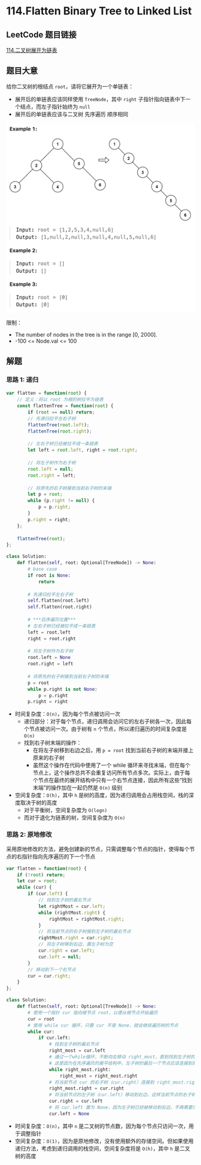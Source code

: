 # 114.Flatten Binary Tree to Linked List

## LeetCode 题目链接

[114.二叉树展开为链表](https://leetcode.cn/problems/flatten-binary-tree-to-linked-list/)

## 题目大意

给你二叉树的根结点 `root`，请将它展开为一个单链表：
- 展开后的单链表应该同样使用 `TreeNode`，其中 `right` 子指针指向链表中下一个结点，而左子指针始终为 `null` 
- 展开后的单链表应该与二叉树 先序遍历 顺序相同

![alt text](images/example114.png)

限制：
- The number of nodes in the tree is in the range [0, 2000].
- -100 <= Node.val <= 100

## 解题

### 思路 1: 递归

```js
var flatten = function(root) {
    // 定义：将以 root 为根的树拉平为链表
    const flattenTree = function(root) {
        if (root == null) return;
        // 先递归拉平左右子树
        flattenTree(root.left);
        flattenTree(root.right);

        // 左右子树已经被拉平成一条链表
        let left = root.left, right = root.right;

        // 将左子树作为右子树
        root.left = null;
        root.right = left;

        // 将原先的右子树接到当前右子树的末端
        let p = root;
        while (p.right != null) {
            p = p.right;
        }
        p.right = right;
    };

    flattenTree(root);
};
```
```python
class Solution:
    def flatten(self, root: Optional[TreeNode]) -> None:
        # base case
        if root is None:
            return
        
        # 先递归拉平左右子树
        self.flatten(root.left)
        self.flatten(root.right)

        # ***后序遍历位置***
        # 左右子树已经被拉平成一条链表
        left = root.left
        right = root.right

        # 将左子树作为右子树
        root.left = None
        root.right = left

        # 将原先的右子树接到当前右子树的末端
        p = root
        while p.right is not None:
            p = p.right
        p.right = right
```

- 时间复杂度：`O(n)`，因为每个节点被访问一次
  - 递归部分：对于每个节点，递归调用会访问它的左右子树各一次，因此每个节点被访问一次。由于树有 `n` 个节点，所以递归遍历的时间复杂度是 `O(n)`
  - 找到右子树末端的操作：
    - 在将左子树移到右边之后，用 `p = root` 找到当前右子树的末端并接上原来的右子树
    - 虽然这个操作在代码中使用了一个 while 循环来寻找末端，但在每个节点上，这个操作总共不会重复访问所有节点多次。实际上，由于每个节点在最终的展开结构中只有一个右节点连接，因此所有这些“找到末端”的操作加在一起仍然是 `O(n)` 级别
- 空间复杂度：`O(h)`，其中 `h` 是树的高度，因为递归调用会占用栈空间，栈的深度取决于树的高度
  - 对于平衡树，空间复杂度为 `O(logn)`
  - 而对于退化为链表的树，空间复杂度为 `O(n)`

### 思路 2: 原地修改

采用原地修改的方法，避免创建新的节点，只需调整每个节点的指针，使得每个节点的右指针指向先序遍历的下一个节点

```js
var flatten = function(root) {
    if (!root) return;
    let cur = root;
    while (cur) {
        if (cur.left) {
            // 找到左子树的最右节点
            let rightMost = cur.left;
            while (rightMost.right) {
                rightMost = rightMost.right;
            }
            // 将当前节点的右子树接到左子树的最右节点
            rightMost.right = cur.right;
            // 将左子树移到右边，置左子树为空
            cur.right = cur.left;
            cur.left = null;
        }
        // 移动到下一个右节点
        cur = cur.right;
    }
};
```
```python
class Solution:
    def flatten(self, root: Optional[TreeNode]) -> None:
        # 使用一个指针 cur 指向根节点 root，以便从根节点开始遍历
        cur = root
        # 使用 while cur 循环，只要 cur 不是 None，就会继续遍历树的节点
        while cur:
            if cur.left:
                # 找到左子树的最右节点
                right_most = cur.left
                # 通过一个while循环，不断向右移动 right_most，直到找到左子树的最右节点
                # 这是因为在先序遍历的展平结构中，左子树的最后一个节点应该连接到原右子树的第一个节点
                while right_most.right:
                    right_most = right_most.right
                # 将当前节点 cur 的右子树（cur.right）连接到 right_most.right 上，使得左子树的最后一个节点接上原来的右子树
                right_most.right = cur.right
                # 将当前节点的左子树（cur.left）移动到右边，这样当前节点的右子树就是展开后的先序顺序的下一个节点
                cur.right = cur.left
                # 将 cur.left 置为 None，因为左子树已经被移动到右边，不再需要左指针
                cur.left = None
```

- 时间复杂度：`O(n)`，其中 `n` 是二叉树的节点数，因为每个节点只访问一次，用于调整指针
- 空间复杂度：`O(1)`，因为是原地修改，没有使用额外的存储空间。但如果使用递归方法，考虑到递归调用的栈空间，空间复杂度将是 `O(h)`，其中 `h` 是二叉树的高度
